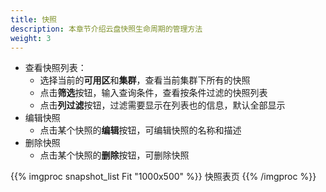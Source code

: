 ```yaml
---
title: 快照
description: 本章节介绍云盘快照生命周期的管理方法
weight: 3
---
```


* 查看快照列表：
  * 选择当前的**可用区**和**集群**，查看当前集群下所有的快照
  * 点击**筛选**按钮，输入查询条件，查看按条件过滤的快照列表
  * 点击**列过滤**按钮，过滤需要显示在列表也的信息，默认全部显示
* 编辑快照
  * 点击某个快照的**编辑**按钮，可编辑快照的名称和描述
* 删除快照
  * 点击某个快照的**删除**按钮，可删除快照

{{% imgproc snapshot_list Fit "1000x500" %}}
快照表页
{{% /imgproc %}}